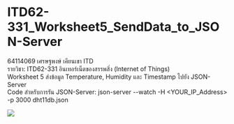 # ITD62-331_Worksheet5_SendData_to_JSON-Server

64114069 เศรษฐพงษ์ เคียนเขา ITD<br>
รายวิชา: ITD62-331	อินเทอร์เน็ตของสรรพสิ่ง (Internet of Things)<br>
Worksheet 5 ส่งข้อมูล Temperature, Humidity และ Timestamp ไปยัง JSON-Server<br>
Code สำหรับการรัน JSON-Server: json-server --watch -H <YOUR_IP_Address> -p 3000 dht11db.json <br>

<img src="https://scontent.fbkk6-2.fna.fbcdn.net/v/t1.15752-9/377149311_350377200837966_2806201308370639219_n.png?_nc_cat=106&ccb=1-7&_nc_sid=8cd0a2&_nc_eui2=AeF3wo5d3HSuGY9EfDf3MlfdYPlmTDWbIedg-WZMNZsh5zVV4hEf2qxXectd5gahS1V4ed-JtUQ2MiRqvnfwBf-i&_nc_ohc=_2hVm1BxpXUAX8cBPUJ&_nc_ht=scontent.fbkk6-2.fna&oh=03_AdQ8MXZvVgWB41J6TnMXFAeAbWnF8rJOJAy2xPnrXlHKnw&oe=657537DD">
